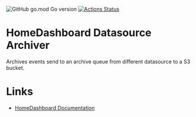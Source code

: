 ![GitHub go.mod Go version](https://img.shields.io/github/go-mod/go-version/tommzn/hdb-datasource-archiver)
[![Actions Status](https://github.com/tommzn/hdb-datasource-archiver/actions/workflows/go.image.build.yml/badge.svg)](https://github.com/tommzn/hdb-datasource-archiver/actions)

# HomeDashboard Datasource Archiver
Archives events send to an archive queue from different datasource to a S3 bucket.

# Links
- [HomeDashboard Documentation](https://github.com/tommzn/hdb-docs/wiki)
